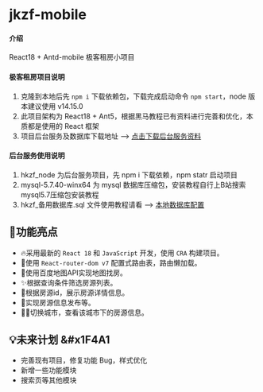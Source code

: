 # jkzf-mobile

#### 介绍
React18 + Antd-mobile 极客租房小项目

#### 极客租房项目说明

1.  克隆到本地后先 `npm i` 下载依赖包，下载完成启动命令 `npm start`，node 版本建议使用 v14.15.0
2.  此项目架构为 React18 + Ant5，根据黑马教程已有资料进行完善和优化，本质都是使用的 React 框架
3.  项目后台服务及数据库下载地址 --> [点击下载后台服务资料](https://vp0xgk75tx.feishu.cn/file/boxcnqi1ZtD9XDVl24Nkxdyowj7)

#### 后台服务使用说明

1.  hkzf_node 为后台服务项目，先 npm i 下载依赖，npm statr 启动项目
2.  mysql-5.7.40-winx64 为 mysql 数据库压缩包，安装教程自行上B站搜索 mysql5.7压缩包安装教程
3.  hkzf_备用数据库.sql 文件使用教程请看 --> [本地数据库配置](https://www.bilibili.com/video/BV14y4y1g7M4?p=102&vd_source=3d5a02cd638afd762a2049e2848d4818)



##  🍊功能亮点

- 🔥采用最新的 `React 18` 和 `JavaScript` 开发，使用 `CRA` 构建项目。
- 💪使用 `React-router-dom v7` 配置式路由表，路由懒加载。
- 🌳使用百度地图API实现地图找房。
- ✨根据查询条件筛选房源列表。
- 🎨根据房源id，展示房源详情信息。
- 🚀实现房源信息发布等。
- 🏃‍♂️切换城市，查看该城市下的房源信息。

## 💡未来计划 &#x1F4A1

- 完善现有项目，修复功能 Bug，样式优化
- 新增一些功能模块
- 搜索页等其他模块